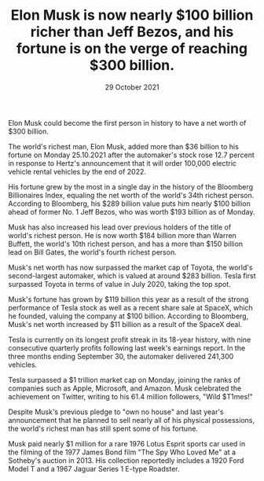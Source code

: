 ﻿---
title: Elon Musk is now nearly $100 billion richer than Jeff Bezos, and his fortune is on the verge of reaching $300 billion.
date: 29 October 2021
description: I am a description of a great article
img: /images/article/BREAKING-Elon-Musk-is-now-nearly-100-billion-richer-than-Jeff-Bezos-and-his-fortune-is-on-the-verge-of-reaching-300-billion.png
alt: Elon Musk is now nearly $100 billion richer than Jeff Bezos, and his fortune is on the verge of reaching $300 billion.
tags: 
  - Hashtag 1
  - Hashtag 2
  - Hashtag 3
  - Hashtag 4
  - Hashtag 5
  - Hashtag 6
order: 1
---

Elon Musk could become the first person in history to have a net worth of $300 billion.

The world's richest man, Elon Musk, added more than $36 billion to his fortune on Monday 25.10.2021 after the automaker's stock rose 12.7 percent in response to Hertz's announcement that it will order 100,000 electric vehicle rental vehicles by the end of 2022.

His fortune grew by the most in a single day in the history of the Bloomberg Billionaires Index, equaling the net worth of the world's 34th richest person. According to Bloomberg, his $289 billion value puts him nearly $100 billion ahead of former No. 1 Jeff Bezos, who was worth $193 billion as of Monday.

Musk has also increased his lead over previous holders of the title of world's richest person. He is now worth $184 billion more than Warren Buffett, the world's 10th richest person, and has a more than $150 billion lead on Bill Gates, the world's fourth richest person.

Musk's net worth has now surpassed the market cap of Toyota, the world's second-largest automaker, which is valued at around $283 billion. Tesla first surpassed Toyota in terms of value in July 2020, taking the top spot.

Musk's fortune has grown by $119 billion this year as a result of the strong performance of Tesla stock as well as a recent share sale at SpaceX, which he founded, valuing the company at $100 billion. According to Bloomberg, Musk's net worth increased by $11 billion as a result of the SpaceX deal.

Tesla is currently on its longest profit streak in its 18-year history, with nine consecutive quarterly profits following last week's earnings report. In the three months ending September 30, the automaker delivered 241,300 vehicles.

Tesla surpassed a $1 trillion market cap on Monday, joining the ranks of companies such as Apple, Microsoft, and Amazon. Musk celebrated the achievement on Twitter, writing to his 61.4 million followers, "Wild $T1mes!"

Despite Musk's previous pledge to "own no house" and last year's announcement that he planned to sell nearly all of his physical possessions, the world's richest man has still spent some of his fortune.

Musk paid nearly $1 million for a rare 1976 Lotus Esprit sports car used in the filming of the 1977 James Bond film "The Spy Who Loved Me" at a Sotheby's auction in 2013. His collection reportedly includes a 1920 Ford Model T and a 1967 Jaguar Series 1 E-type Roadster.